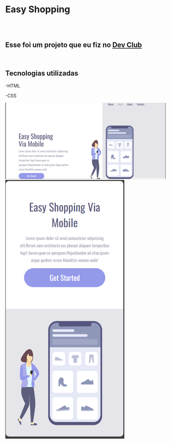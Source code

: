 <h1>Easy Shopping</h1>
<br>
<br>
<h2>Esse foi um projeto que eu fiz no <a href="https://rodolfomori.com.br/devclub">Dev Club</a></h2>
<br> 
<h2>Tecnologias utilizadas</h2>
<p>-HTML</p>
<p>-CSS</p>

<img src="https://github.com/Joao987-del/easy-shopping/blob/develop/assets/Captura%20de%20tela%202024-10-30%20173103.png?raw=true"/>
<br>
<img src="https://github.com/Joao987-del/easy-shopping/blob/develop/assets/Captura%20de%20tela%202024-10-30%20173344.png?raw=true"/>
